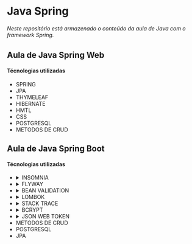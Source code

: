 <h1>Java Spring</h1>
<h6>Neste repositório está armazenado o conteúdo da aula de Java com o framework Spring.</h6>

<h2>Aula de Java Spring Web</h2>
<h4>Técnologias utilizadas</h4>
<ul>
  <li>SPRING</li>
  <li>JPA</li>
  <li>THYMELEAF</li>
  <li>HIBERNATE</li>
  <li>HMTL</li>
  <li>CSS</li>
  <li>POSTGRESQL</li>
  <li>METODOS DE CRUD</li>  
</ul>

<h2>Aula de Java Spring Boot</h2>
<h4>Técnologias utilizadas</h4>
<ul>
  <li><details>
      <summary>INSOMNIA</summary>
      <p>Aplicativo utilizado para facilitar nos testes em HTTP, já que neste projeto o objetivo principal é criar somente uma API Rest sem interface gráfica, portanto utilizamos o INSOMNIA para validar os métodos do Controller.</p>
  </li></details>
  <li><details>
      <summary>FLYWAY</summary>
      <p>Framework utilizado para fazer o versionamento de script dos arquivos SQL, onde existe um padrão de nomenclatura de diretórios e arquivos que o mesmo identifica automaticamente e versiona o script.</p>
  </li></details>
  <li><details>
      <summary>BEAN VALIDATION</summary>
      <p>Framework utilizado para fazer a validação dos dados enviados ao banco de dados, ele ajuda a ser menos verboso o código e tem algumas validações prontas bem específicas como @Email, @NotBlank, @NotNull e caso queira     criar em padrão específico é possível utilizar o REGEX com @Pattern(regexp = "\\d{4,6}".</p>
      <p>A documentação oficioal deste código pode ser encontrada no site: https://jakarta.ee/specifications/bean-validation/3.0/jakarta-bean-validation-spec-3.0.html#builtinconstraints , segue abaixo a imagem mostrando como foi utilizado em uma das classes java o BEAN VALIDATION.</p>
      <img>![image](https://github.com/LucasOliveira321/Java_Spring/assets/107444159/70db922c-cdaa-4a53-9cf9-6caf6c60b954)</img>
  </li></details>
  <li><details>
      <summary>LOMBOK</summary>
      <p>Framework utilizado para deixar o código menos verboso, criando GETTER's e CONSTRUCTOR's como mostra na imagem abaixo como foi aplicado em um dos objetos.</p>
      <img>![image](https://github.com/LucasOliveira321/Java_Spring/assets/107444159/8757ad7e-735d-4c80-a452-0e204c52528c)
</img>
  </li></details>
  <li><details>
      <summary>STACK TRACE</summary>
      <p>Método utilizado para o tratamento de erros do Spring, ele pode ser encontrado na documentação oficial, e serve para que em caso de erro em alguma requisição do HTML ele não retorne o trace, que traz informações sensíveis referente ao código criado o que não seria interessante aparecer para o usuário que está utilizando a API desenvolvida no curso em questão.</p>
    <p>Mais informações sobre este método e outros, podem ser encontrados neste link: https://docs.spring.io/spring-boot/docs/current/reference/html/application-properties.html#application-properties.server.server.error.include-stacktrace</p>
  </li></details>
  <li><details>
      <summary>BCRYPT</summary>
      <p>Bcrypt é um hashing de senha, que é uma funcionalidade de autenticação, senhas são dados sensíveis e não devem ser armazenados em texto, por isto utilizamos esta funcionalidade Hashing que nada mais é do que uma função matemática que converte um texto em outro texto totalmente diferente e de difícil dedução.</p>
    <p>Existem diversos algoritmos de hashing que podem ser utilizados para fazer essa transformação nas senhas dos usuários, sendo que alguns são mais antigos e não mais considerados seguros hoje em dia, como o MD5 e o SHA1. Os principais algoritmos recomendados atualmente são:</p>
    <li>Bcrypt</li>
    <li>Scrypt</li>
    <li>Argon2</li>
    <li>PBKDF2</li>
  </li></details>
  <li><details>
      <summary>JSON WEB TOKEN</summary>
      <p>É uma biblioteca, utilizada para gerar token's em JSON.</p>
      <p>Documentação oficial: https://jwt.io/</p>
  </li></details>
  <li>METODOS DE CRUD</li>
  <li>POSTGRESQL</li>
  <li>JPA</li>
</ul>
